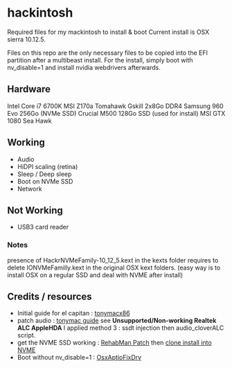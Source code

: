 # hackintosh
Required files for my mackintosh to install &amp; boot
Current install is OSX sierra 10.12.5.

Files on this repo are the only necessary files to be copied into the EFI partition after a multibeast install.
For the install, simply boot with nv_disable=1 and install nvidia webdrivers afterwards. 

## Hardware
Intel Core i7 6700K
MSI Z170a Tomahawk
Gskill 2x8Go DDR4
Samsung 960 Evo 256Go (NVMe SSD)
Crucial M500 128Go SSD (used for install)
MSI GTX 1080 Sea Hawk

## Working
- Audio 
- HiDPI scaling (retina)
- Sleep / Deep sleep
- Boot on NVMe SSD
- Network


## Not Working
- USB3 card reader 

### Notes
presence of HackrNVMeFamily-10_12_5.kext in the kexts folder requires to delete IONVMeFamilly.kext in the original OSX kext folders. (easy way is to install OSX on a regular SSD and deal with NVME after install)

## Credits / resources 
- Initial guide for el capitan : [tonymacx86](https://www.tonymacx86.com/threads/guide-skylake-el-capitan-msi-z170a-tomahawk-i5-6600k-gtx-970.187255/)
- patch audio : [tonymac guide](https://www.tonymacx86.com/threads/audio-realtek-alc-applehda-guide.143757/#post886744) see **Unsupported/Non-working Realtek ALC AppleHDA** I applied method 3 : ssdt injection then audio_cloverALC script.
- get the NVME SSD working : [RehabMan Patch](https://github.com/RehabMan/patch-nvme) then [clone install into NVME](https://www.tonymacx86.com/threads/nvme-on-a-hackintosh.173230/page-5#post-1457549)
- Boot without nv_disable=1 : [OsxAptioFixDrv](https://nickwoodhams.com/x99-hackintosh-osxaptiofixdrv-allocaterelocblock-error-update/)



